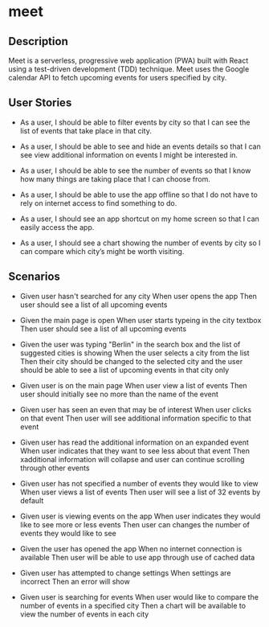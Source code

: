 # meet

## Description
Meet is a serverless, progressive web application (PWA) built with React using a test-driven development (TDD) technique. Meet uses the Google calendar API to fetch upcoming events for users specified by city. 

## User Stories
- As a user, I should be able to filter events by city so that I can see the list of events that take place in that city.

- As a user, I should be able to see and hide an events details so that I can see view additional information on events I might be interested in.

- As a user, I should be able to see the number of events so that I know how many things are taking place that I can choose from.

- As a user, I should be able to use the app offline so that I do not have to rely on internet access to find something to do.

- As a user, I should see an app shortcut on my home screen so that I can easily access the app.

- As a user, I should see a chart showing the number of events by city so I can compare which city’s might be worth visiting.

## Scenarios
- Given user hasn't searched for any city
  When user opens the app
  Then user should see a list of all upcoming events
 
- Given the main page is open 
  When user starts typeing in the city textbox
  Then user should see a list of all upcoming events
 
- Given the user was typing "Berlin" in the search box and the list of suggested cities is showing
  When the user selects a city from the list
  Then their city should be changed to the selected city and the user should be able to see a list of upcoming events in that city only

- Given user is on the main page
  When user view a list of events
  Then user should initially see no more than the name of the event 
  
- Given user has seen an even that may be of interest
  When user clicks on that event
  Then user will see additional information specific to that event
  
- Given user has read the additional information on an expanded event
  When user indicates that they want to see less about that event
  Then xadditional information will collapse and user can continue scrolling through other events
  
- Given user has not specified a number of events they would like to view
  When user views a list of events
  Then user will see a list of 32 events by default
  
- Given user is viewing events on the app 
  When user indicates they would like to see more or less events
  Then user can changes the number of events they would like to see
  
- Given the user has opened the app
  When no internet connection is available
  Then user will be able to use app through use of cached data
  
- Given user has attempted to change settings
  When settings are incorrect
  Then an error will show
 
- Given user is searching for events
  When user would like to compare the number of events in a specified city
  Then a chart will be available to view the number of events in each city

